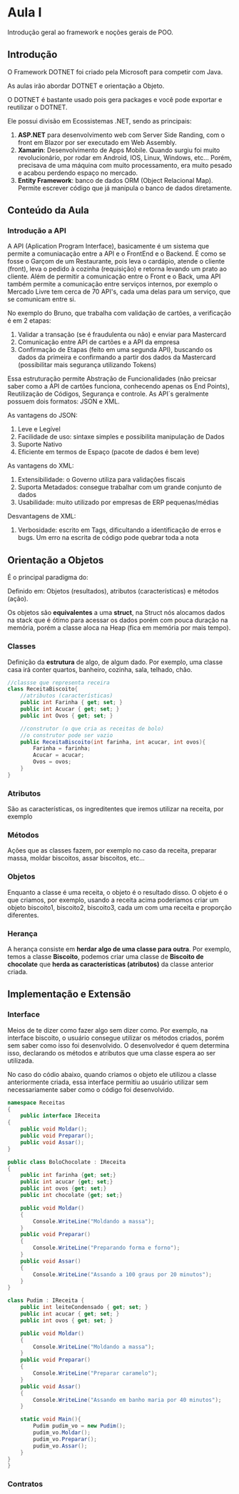 # Aula I
Introdução geral ao framework e noções gerais de POO.

## Introdução
O Framework DOTNET foi criado pela Microsoft para competir com Java.

As aulas irão abordar DOTNET e orientação a Objeto.

O DOTNET é bastante usado pois gera packages e você pode exportar e reutilizar o DOTNET. 

Ele possui divisão em Ecossistemas .NET, sendo as principais:

1. **ASP.NET** para desenvolvimento web com Server Side Randing, com o front em Blazor por ser executado em Web Assembly.
2. **Xamarin**: Desenvolvimento de Apps Mobile. Quando surgiu foi muito revolucionário, por rodar em Android, IOS, Linux, Windows, etc... Porém, precisava de uma máquina com muito processamento, era muito pesado e acabou perdendo espaço no mercado.
3. **Entity Framework**: banco de dados ORM (Object Relacional Map). Permite escrever código que já manipula o banco de dados diretamente.

## Conteúdo da Aula

### Introdução a API

A API (Aplication Program Interface), basicamente é um sistema que permite a comuniacação entre a API e o FrontEnd e o Backend. É como se fosse o Garçom de um Restaurante, pois leva o cardápio, atende o cliente (front), leva o pedido à cozinha (requisição) e retorna levando um prato ao cliente. Além de permitir a comunicação entre o Front e o Back, uma API também permite a comunicação entre serviços internos, por exemplo o Mercado Livre tem cerca de 70 API's, cada uma delas para um serviço, que se comunicam entre si.

No exemplo do Bruno, que trabalha com validação de cartões, a verificação é em 2 etapas:

1. Validar a transação (se é fraudulenta ou não) e enviar para Mastercard
2. Comunicação entre API de cartões e a API da empresa
3. Confirmação de Etapas (feito em uma segunda API), buscando os dados da primeira e confirmando a partir dos dados da Mastercard (possibilitar mais segurança utilizando Tokens)

Essa estruturação permite Abstração de Funcionalidades (não preicsar saber como a API de cartões funciona, conhecendo apenas os End Points), Reutilização de Códigos, Segurança e controle. As API´s geralmente possuem dois formatos: JSON e XML. 

As vantagens do JSON:
1. Leve e Legível
2. Facilidade de uso: sintaxe simples e possibilita manipulação de Dados
3. Suporte Nativo
4. Eficiente em termos de Espaço (pacote de dados é bem leve)

As vantagens do XML:
1. Extensibilidade: o Governo utiliza para validações fiscais
2. Suporta Metadados: consegue trabalhar com um grande conjunto de dados 
3. Usabilidade: muito utilizado por empresas de ERP pequenas/médias

Desvantagens de XML:
1. Verbosidade: escrito em Tags, dificultando a identificação de erros e bugs. Um erro na escrita de código pode quebrar toda a nota

## Orientação a Objetos
É o principal paradigma do: 

Definido em: Objetos (resultados), atributos (características) e métodos (ação).

Os objetos são **equivalentes** a uma **struct**, na Struct nós alocamos dados na stack que é ótimo para acessar os dados porém com pouca duração na memória, porém a classe aloca na Heap (fica em memória por mais tempo).  

### **Classes**

Definição da **estrutura** de algo, de algum dado. 
Por exemplo, uma classe casa irá conter quartos, banheiro, cozinha, sala, telhado, chão.

```C#
//classse que representa receira
class ReceitaBiscoito{
    //atributos (características)
    public int Farinha { get; set; }
    public int Acucar { get; set; }
    public int Ovos { get; set; }

    //construtor (o que cria as receitas de bolo)
    //o construtor pode ser vazio 
    public ReceitaBiscoito(int farinha, int acucar, int ovos){
        Farinha = farinha;
        Acucar = acucar;
        Ovos = ovos;
    }
}
```

### Atributos
São as características, os ingreditentes que iremos utilizar na receita, por exemplo

### Métodos
Ações que as classes fazem, por exemplo no caso da receita, preparar massa, moldar biscoitos, assar biscoitos, etc...

### Objetos
Enquanto a classe é uma receita, o objeto é o resultado disso. O objeto é o que criamos, por exemplo, usando a receita acima poderíamos criar um objeto biscoito1, biscoito2, biscoito3, cada um com uma receita e proporção diferentes.

### Herança
A herança consiste em **herdar algo de uma classe para outra**. Por exemplo, temos a classe **Biscoito**, podemos criar uma classe de **Biscoito de chocolate** que **herda as características (atributos)** da classe anterior criada.

## Implementação e Extensão

### Interface
Meios de te dizer como fazer algo sem dizer como. Por exemplo, na interface biscoito, o usuário consegue utilizar os métodos criados, porém sem saber como isso foi desenvolvido. O desenvolvedor é quem determina isso, declarando os métodos e atributos que uma classe espera ao ser utilizada.

No caso do códio abaixo, quando criamos o objeto ele utilizou a classe anteriormente criada, essa interface permitiu ao usuário utilizar sem necessariamente saber como o código foi desenvolvido.

```C#
namespace Receitas
{
    public interface IReceita
{
    public void Moldar();
    public void Preparar();
    public void Assar();
}

public class BoloChocolate : IReceita
{
    public int farinha {get; set;}
    public int acucar {get; set;}
    public int ovos {get; set;}
    public int chocolate {get; set;}

    public void Moldar()
    {
        Console.WriteLine("Moldando a massa");
    }
    public void Preparar()
    {
        Console.WriteLine("Preparando forma e forno");
    }
    public void Assar()
    {
        Console.WriteLine("Assando a 100 graus por 20 minutos");
    }
}

class Pudim : IReceita {
    public int leiteCondensado { get; set; }
    public int acucar { get; set; }
    public int ovos { get; set; }

    public void Moldar()
    {
        Console.WriteLine("Moldando a massa");
    }
    public void Preparar()
    {
        Console.WriteLine("Preparar caramelo");
    }
    public void Assar()
    {
        Console.WriteLine("Assando em banho maria por 40 minutos");
    }

    static void Main(){
        Pudim pudim_vo = new Pudim();
        pudim_vo.Moldar();
        pudim_vo.Preparar();
        pudim_vo.Assar();
    }
}
}
```
### Contratos

